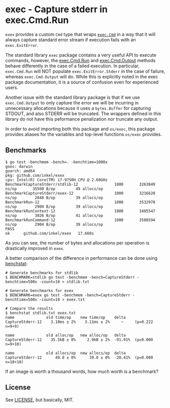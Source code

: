 # exec - Capture stderr in exec.Cmd.Run

`exex` provides a custom `Cmd` type that wraps [`exec.Cmd`](https://pkg.go.dev/os/exec#Cmd) in a way that it will always capture standard error stream if execution fails with an `exec.ExitError`.

The standard library `exec` package contains a very useful API to execute commands, however, the [exec.Cmd.Run](https://pkg.go.dev/os/exec#Cmd.Run) and [exec.Cmd.Output](https://pkg.go.dev/os/exec#Cmd.Output) methods behave differently in the case of a failed execution. In particular, `exec.Cmd.Run` will NOT populate `exec.ExitError.Stderr` in the case of failure, whereas `exec.Cmd.Output` will do. While this is explicitly noted in the exec package documentation, it is a source of confusion even for experienced users.

Another issue with the standard library package is that if we use `exec.Cmd.Output` to only capture the error we will be incurring in unnecessary allocations because it uses a `bytes.Buffer` for capturing STDOUT, and also STDERR will be truncated. The wrappers defined in this library do not have this peformance penalization nor truncate any output.

In order to avoid importing both this package and `os/exec`, this package provides aliases for the variables and top-level functions `os/exec` provides.

## Benchmarks

```
$ go test -benchmem -bench=. -benchtime=1000x
goos: darwin
goarch: amd64
pkg: github.com/inkel/exex
cpu: Intel(R) Core(TM) i7-9750H CPU @ 2.60GHz
BenchmarkCaptureStderr/stdlib-12         	    1000	   3263849 ns/op	   35560 B/op	      49 allocs/op
BenchmarkCaptureStderr/exex-12           	    1000	   3216620 ns/op	    2848 B/op	      39 allocs/op
BenchmarkRun-12                          	    1000	   3532978 ns/op	    2904 B/op	      39 allocs/op
BenchmarkRunContext-12                   	    1000	   3405547 ns/op	    3026 B/op	      41 allocs/op
BenchmarkRunCommand-12                   	    1000	   3588594 ns/op	    2904 B/op	      39 allocs/op
PASS
ok  	github.com/inkel/exex	17.660s
```

As you can see, the number of bytes and allocations per operation is drastically improved in `exex`.

A better comparison of the difference in performance can be done using [benchstat](https://pkg.go.dev/golang.org/x/perf/cmd/benchstat):

```shell
# Generate benchmarks for stdlib
$ BENCHMARK=stdlib go test -benchmem -bench=CaptureStderr -benchtime=500x -count=10 > stdlib.txt

# Generate benchmarks for exex
$ BENCHMARK=exex go test -benchmem -bench=CaptureStderr -benchtime=500x -count=10 > exex.txt

# Compare the results
$ benchstat stdlib.txt exex.txt
name              old time/op    new time/op    delta
CaptureStderr-12    3.10ms ± 2%    3.11ms ± 2%     ~     (p=0.222 n=9+9)

name              old alloc/op   new alloc/op   delta
CaptureStderr-12    35.5kB ± 0%     2.9kB ± 2%  -91.91%  (p=0.000 n=9+10)

name              old allocs/op  new allocs/op  delta
CaptureStderr-12      49.0 ± 0%      39.0 ± 0%  -20.41%  (p=0.000 n=10+10)
```

If an image is worth a thousand words, how much worth is a benchmark?

## License

See [LICENSE](./LICENSE), but basically, MIT.
